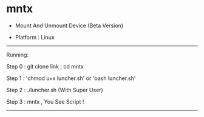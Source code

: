 # mntx

* Mount And Unmount Device (Beta Version)

* Platform : Linux
____________________________________________________
Running:

Step 0 : git clone link ; cd mntx

Step 1 : 'chmod u+x luncher.sh' or 'bash luncher.sh'

Step 2 : ./luncher.sh (With Super User)

Step 3 : mntx , You See Script !
____________________________________________________
